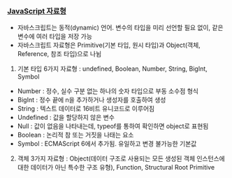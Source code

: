 ### [JavaScript 자료형](https://developer.mozilla.org/ko/docs/Web/JavaScript/Data_structures)

- 자바스크립트는 동적(dynamic) 언어. 변수의 타입을 미리 선언할 필요 없이, 같은 변수에 여러 타입을 저장 가능
- 자바스크립트 자료형은 Primitive(기본 타입, 원시 타입)과 Object(객체, Reference, 참조 타입)으로 나뉨

1. 기본 타입
6가지 자료형 : undefined, Boolean, Number, String, BigInt, Symbol
- Number : 정수, 실수 구분 없는 하나의 숫자 타입으로 부동 소수점 형식
- BigInt : 정수 끝에 n을 추가하거나 생성자를 호출하여 생성
- String : 텍스트 데이터로 16비트 유니코드로 이루어짐
- Undefined : 값을 할당하지 않은 변수
- Null : 값이 없음을 나타내는데, typeof를 통하여 확인하면 object로 표현됨
- Boolean : 논리적 참 또는 거짓을 나태는 요소
- Symbol : ECMAScript 6에서 추가됨. 유일하고 변경 불가능한 기본값

2. 객체
3가지 자료형 : Object(데이터 구조로 사용되는 모든 생성된 객체 인스턴스에 대한 데이터가 아닌 특수한 구조 유형), Function, Structural Root Primitive
